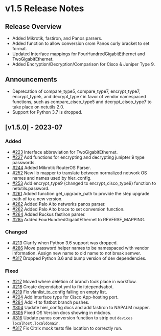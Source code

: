 # v1.5 Release Notes

## Release Overview

- Added Mikrotik, fastiron, and Panos parsers.
- Added function to allow conversion crom Panos curly bracket to set format.
- Updated Interface mappings for FourHundredGigabitEthernet and TwoGigabitEthernet.
- Added Encryption/Decryption/Comparison for Cisco & Juniper Type 9.

## Announcements

- Deprecation of compare_type5, compare_type7, encrypt_type7, encrypt_type5, and decrypt_type7 in favor of vendor namespaced functions, such as compare_cisco_type5 and decrypt_cisco_type7 to take place on netutils 2.0.
- Support for Python 3.7 is dropped.

## [v1.5.0] - 2023-07

### Added

- [#223](https://github.com/networktocode/netutils/pull/223) Interface abbreviation for TwoGigabitEthernet.
- [#227](https://github.com/networktocode/netutils/pull/227) Add functions for encrypting and decrypting junipter $9$ type passwords.
- [#244](https://github.com/networktocode/netutils/pull/244) Added Mikrotik RouterOS Parser.
- [#252](https://github.com/networktocode/netutils/pull/252) New lib mapper to translate between normalized network OS names and names used by hier_config.
- [#253](https://github.com/networktocode/netutils/pull/253) Add encrypt_type9 (changed to encrypt_cisco_type9) function to netutils.password.
- [#261](https://github.com/networktocode/netutils/pull/261) Added function get_upgrade_path to provide the step upgrade path of to a new version.
- [#262](https://github.com/networktocode/netutils/pull/262) Added Palo Alto networks panos parser. 
- [#262](https://github.com/networktocode/netutils/pull/262) Added Palo Alto brace to set conversion function. 
- [#264](https://github.com/networktocode/netutils/pull/264) Added Ruckus fastiron parser.
- [#285](https://github.com/networktocode/netutils/pull/285) Added FourHundredGigabitEthernet to REVERSE_MAPPING.

### Changed

- [#213](https://github.com/networktocode/netutils/pull/213) Clarify when Python 3.6 support was dropped.
- [#286](https://github.com/networktocode/netutils/pull/286) Move password helper names to be namespaced with vendor information. Assign new name to old name to not break semver.
- [#317](https://github.com/networktocode/netutils/pull/317) Dropped Python 3.6 and bump version of dev dependencies.


### Fixed

- [#217](https://github.com/networktocode/netutils/pull/217) Moved where deletion of branch took place in workflow.
- [#218](https://github.com/networktocode/netutils/pull/218) Create dependabot.yml to fix itdependsabot.
- [#219](https://github.com/networktocode/netutils/pull/219) Fix vlanlist_to_config failing on empty list.
- [#224](https://github.com/networktocode/netutils/pull/224) Add Interface type for Cisco App-hosting port.
- [#284](https://github.com/networktocode/netutils/pull/284) Add -f to flatbot branch pushes.
- [#304](https://github.com/networktocode/netutils/pull/304) Update hier_config docs and add fastiron to NAPALM mapper.
- [#305](https://github.com/networktocode/netutils/pull/305) Fixed OS Version docs showing in mkdocs.
- [#316](https://github.com/networktocode/netutils/pull/316) Update panos conversion function to strip out `devices localhost.localdomain`.
- [#317](https://github.com/networktocode/netutils/pull/317) Fix Citrix mock tests file location to correctly run.
